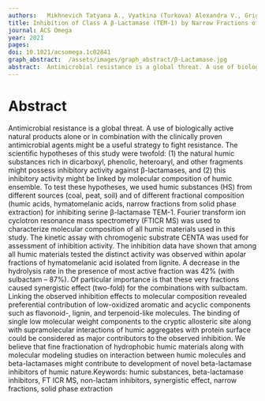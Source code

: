 ```yaml
---
authors:   Mikhnevich Tatyana A., Vyatkina (Turkova) Alexandra V., Grigorenko Vitaly G., Rubtsova Maya Yu, Rukhovich Gleb D., Letarova Maria A., Kravtsova Darya S., Vladimirov Sergey A., Orlov Alexey A., Nikolaev Evgeny N., Zherebker Alexander, Perminova Irina V.
title: Inhibition of Class A β-Lactamase (TEM-1) by Narrow Fractions of Humic Substances
journal: ACS Omega
year: 2021
pages:  
doi: 10.1021/acsomega.1c02841
graph_abstract:  /assets/images/graph_abstract/β-Lactamase.jpg
abstract:  Antimicrobial resistance is a global threat. A use of biologically active natural products alone or in combination with the clinically proven antimicrobial agents might be a useful strategy to fight resistance. The scientific hypotheses of this study were twofold:\ (1) the natural humic substances rich in dicarboxyl, phenolic, heteroaryl, and other fragments might possess inhibitory activity against β-lactamases, and (2) this inhibitory activity might be linked by molecular composition of humic ensemble. To test these hypotheses, we used humic substances (HS) from different sources (coal, peat, soil) and of different fractional composition (humic acids, hymatomelanic acids, narrow fractions from solid phase extraction) for inhibiting serine β-lactamase TEM-1. Fourier transform ion cyclotron resonance mass spectrometry (FTICR MS) was used to characterize molecular composition of all humic materials used in this study. The kinetic assay with chromogenic substrate CENTA was used for assessment of inhibition activity. The inhibition data have shown that among all humic materials tested the distinct activity was observed within apolar fractions of hymatomelanic acid isolated from lignite. A decrease in the hydrolysis rate in the presence of most active fraction was 42% (with sulbactam – 87%). Of particular importance is that these very fractions caused synergistic effect (two-fold) for the combinations with sulbactam. Linking the observed inhibition effects to molecular composition revealed preferential contribution of low-oxidized aromatic and acyclic components such as flavonoid-, lignin, and terpenoid-like molecules. The binding of single low molecular weight components to the cryptic allosteric site along with supramolecular interactions of humic aggregates with protein surface could be considered as major contributors to the observed inhibition. We believe that fine fractionation of hydrophobic humic materials along with molecular modeling studies on interaction between humic molecules and beta-lactamases might contribute to development of novel beta-lactamase inhibitors of humic nature.Keywords:\ humic substances, beta-lactamase inhibitors, FT ICR MS, non-lactam inhibitors, synergistic effect, narrow fractions, solid phase extraction
---
```



# Abstract

Antimicrobial resistance is a global threat. A use of biologically active natural products alone or in combination with the clinically proven antimicrobial agents might be a useful strategy to fight resistance. The scientific hypotheses of this study were twofold: (1) the natural humic substances rich in dicarboxyl, phenolic, heteroaryl, and other fragments might possess inhibitory activity against β-lactamases, and (2) this inhibitory activity might be linked by molecular composition of humic ensemble. To test these hypotheses, we used humic substances (HS) from different sources (coal, peat, soil) and of different fractional composition (humic acids, hymatomelanic acids, narrow fractions from solid phase extraction) for inhibiting serine β-lactamase TEM-1. Fourier transform ion cyclotron resonance mass spectrometry (FTICR MS) was used to characterize molecular composition of all humic materials used in this study. The kinetic assay with chromogenic substrate CENTA was used for assessment of inhibition activity. The inhibition data have shown that among all humic materials tested the distinct activity was observed within apolar fractions of hymatomelanic acid isolated from lignite. A decrease in the hydrolysis rate in the presence of most active fraction was 42% (with sulbactam – 87%). Of particular importance is that these very fractions caused synergistic effect (two-fold) for the combinations with sulbactam. Linking the observed inhibition effects to molecular composition revealed preferential contribution of low-oxidized aromatic and acyclic components such as flavonoid-, lignin, and terpenoid-like molecules. The binding of single low molecular weight components to the cryptic allosteric site along with supramolecular interactions of humic aggregates with protein surface could be considered as major contributors to the observed inhibition. We believe that fine fractionation of hydrophobic humic materials along with molecular modeling studies on interaction between humic molecules and beta-lactamases might contribute to development of novel beta-lactamase inhibitors of humic nature.Keywords: humic substances, beta-lactamase inhibitors, FT ICR MS, non-lactam inhibitors, synergistic effect, narrow fractions, solid phase extraction